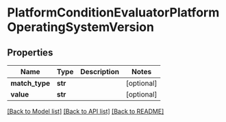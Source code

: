 # PlatformConditionEvaluatorPlatformOperatingSystemVersion

## Properties
Name | Type | Description | Notes
------------ | ------------- | ------------- | -------------
**match_type** | **str** |  | [optional] 
**value** | **str** |  | [optional] 

[[Back to Model list]](../README.md#documentation-for-models) [[Back to API list]](../README.md#documentation-for-api-endpoints) [[Back to README]](../README.md)

